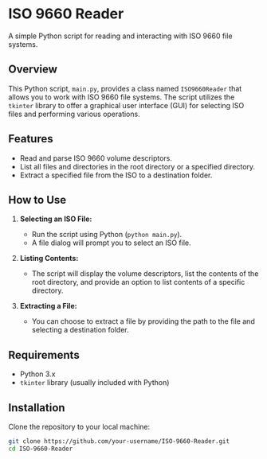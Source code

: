# ISO 9660 Reader

A simple Python script for reading and interacting with ISO 9660 file systems.

## Overview

This Python script, `main.py`, provides a class named `ISO9660Reader` that allows you to work with ISO 9660 file systems. The script utilizes the `tkinter` library to offer a graphical user interface (GUI) for selecting ISO files and performing various operations.

## Features

- Read and parse ISO 9660 volume descriptors.
- List all files and directories in the root directory or a specified directory.
- Extract a specified file from the ISO to a destination folder.

## How to Use

1. **Selecting an ISO File:**
   - Run the script using Python (`python main.py`).
   - A file dialog will prompt you to select an ISO file.

2. **Listing Contents:**
   - The script will display the volume descriptors, list the contents of the root directory, and provide an option to list contents of a specific directory.

3. **Extracting a File:**
   - You can choose to extract a file by providing the path to the file and selecting a destination folder.

## Requirements

- Python 3.x
- `tkinter` library (usually included with Python)

## Installation

Clone the repository to your local machine:

```bash
git clone https://github.com/your-username/ISO-9660-Reader.git
cd ISO-9660-Reader
